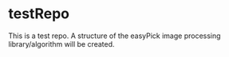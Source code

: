 # testRepo
This is a test repo. 
A structure of the easyPick image processing library/algorithm will be created.
